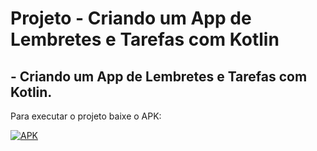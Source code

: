 <h1>Projeto - Criando um App de Lembretes e Tarefas com Kotlin</h1>

<H2>- Criando um App de Lembretes e Tarefas com Kotlin.</h2>

Para executar o projeto baixe o APK: 

[![APK](https://img.shields.io/badge/APK-Dowload-green&?style=for-the-badge&logo=android&link=https://github.com/lucasmarcuzo/Projetos-Digital-Innovation-One/raw/main/Projeto%20-%20Criando%20um%20App%20de%20Lembretes%20e%20Tarefas%20com%20Kotlin/APK/app-release.apk)](https://github.com/lucasmarcuzo/Projetos-Digital-Innovation-One/raw/main/Projeto%20-%20Criando%20um%20App%20de%20Lembretes%20e%20Tarefas%20com%20Kotlin/APK/app-release.apk) 



